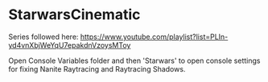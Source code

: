 # StarwarsCinematic
 
Series followed here: https://www.youtube.com/playlist?list=PLIn-yd4vnXbjWeYqU7epakdnVzoysMToy

Open Console Variables folder and then 'Starwars' to open console settings for fixing Nanite Raytracing and Raytracing Shadows.
